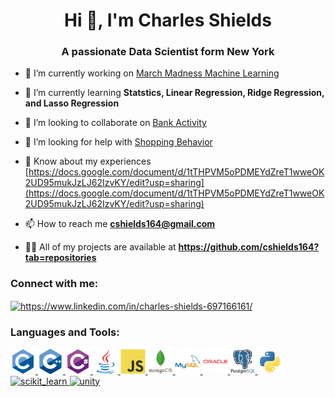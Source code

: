 <h1 align="center">Hi 👋, I'm Charles Shields</h1>
<h3 align="center">A passionate Data Scientist form New York</h3>

- 🔭 I’m currently working on [March Madness Machine Learning](https://github.com/cshields164/march-machine-learning-mania-2024)

- 🌱 I’m currently learning **Statstics, Linear Regression, Ridge Regression, and Lasso Regression**

- 👯 I’m looking to collaborate on [Bank Activity](https://github.com/cshields164/bank-activity)

- 🤝 I’m looking for help with [Shopping Behavior](https://github.com/cshields164/shopping-behavior)

- 📄 Know about my experiences [https://docs.google.com/document/d/1tTHPVM5oPDMEYdZreT1wweOK2UD95mukJzLJ62IzvKY/edit?usp=sharing](https://docs.google.com/document/d/1tTHPVM5oPDMEYdZreT1wweOK2UD95mukJzLJ62IzvKY/edit?usp=sharing)

- 📫 How to reach me **cshields164@gmail.com**

- 👨‍💻 All of my projects are available at **https://github.com/cshields164?tab=repositories**

<h3 align="left">Connect with me:</h3>
<p align="left">
<a href="https://linkedin.com/in/https://www.linkedin.com/in/charles-shields-697166161/" target="blank"><img align="center" src="https://raw.githubusercontent.com/rahuldkjain/github-profile-readme-generator/master/src/images/icons/Social/linked-in-alt.svg" alt="https://www.linkedin.com/in/charles-shields-697166161/" height="30" width="40" /></a>
</p>

<h3 align="left">Languages and Tools:</h3>
<p align="left"> <a href="https://www.cprogramming.com/" target="_blank" rel="noreferrer"> <img src="https://raw.githubusercontent.com/devicons/devicon/master/icons/c/c-original.svg" alt="c" width="40" height="40"/> </a> <a href="https://www.w3schools.com/cpp/" target="_blank" rel="noreferrer"> <img src="https://raw.githubusercontent.com/devicons/devicon/master/icons/cplusplus/cplusplus-original.svg" alt="cplusplus" width="40" height="40"/> </a> <a href="https://www.w3schools.com/cs/" target="_blank" rel="noreferrer"> <img src="https://raw.githubusercontent.com/devicons/devicon/master/icons/csharp/csharp-original.svg" alt="csharp" width="40" height="40"/> </a> <a href="https://www.java.com" target="_blank" rel="noreferrer"> <img src="https://raw.githubusercontent.com/devicons/devicon/master/icons/java/java-original.svg" alt="java" width="40" height="40"/> </a> <a href="https://developer.mozilla.org/en-US/docs/Web/JavaScript" target="_blank" rel="noreferrer"> <img src="https://raw.githubusercontent.com/devicons/devicon/master/icons/javascript/javascript-original.svg" alt="javascript" width="40" height="40"/> </a> <a href="https://www.mongodb.com/" target="_blank" rel="noreferrer"> <img src="https://raw.githubusercontent.com/devicons/devicon/master/icons/mongodb/mongodb-original-wordmark.svg" alt="mongodb" width="40" height="40"/> </a> <a href="https://www.mysql.com/" target="_blank" rel="noreferrer"> <img src="https://raw.githubusercontent.com/devicons/devicon/master/icons/mysql/mysql-original-wordmark.svg" alt="mysql" width="40" height="40"/> </a> <a href="https://www.oracle.com/" target="_blank" rel="noreferrer"> <img src="https://raw.githubusercontent.com/devicons/devicon/master/icons/oracle/oracle-original.svg" alt="oracle" width="40" height="40"/> </a> <a href="https://www.postgresql.org" target="_blank" rel="noreferrer"> <img src="https://raw.githubusercontent.com/devicons/devicon/master/icons/postgresql/postgresql-original-wordmark.svg" alt="postgresql" width="40" height="40"/> </a> <a href="https://www.python.org" target="_blank" rel="noreferrer"> <img src="https://raw.githubusercontent.com/devicons/devicon/master/icons/python/python-original.svg" alt="python" width="40" height="40"/> </a> <a href="https://scikit-learn.org/" target="_blank" rel="noreferrer"> <img src="https://upload.wikimedia.org/wikipedia/commons/0/05/Scikit_learn_logo_small.svg" alt="scikit_learn" width="40" height="40"/> </a> <a href="https://unity.com/" target="_blank" rel="noreferrer"> <img src="https://www.vectorlogo.zone/logos/unity3d/unity3d-icon.svg" alt="unity" width="40" height="40"/> </a> </p>

